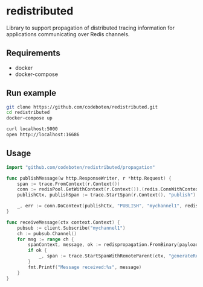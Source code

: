 # redistributed
Library to support propagation of distributed tracing information for applications communicating over Redis channels.

## Requirements
* docker
* docker-compose

## Run example
```bash
git clone https://github.com/codeboten/redistributed.git
cd redistributed
docker-compose up

curl localhost:5000
open http://localhost:16686
```

## Usage
```go
import "github.com/codeboten/redistributed/propagation"

func publishMessage(w http.ResponseWriter, r *http.Request) {
	span := trace.FromContext(r.Context())
	conn := redisPool.GetWithContext(r.Context()).(redis.ConnWithContext)
	publishCtx, publishSpan := trace.StartSpan(r.Context(), "publish")

	_, err := conn.DoContext(publishCtx, "PUBLISH", "mychannel1", redispropagation.Binary(publishSpan.SpanContext(), "message"))
}

func receiveMessage(ctx context.Context) {
	pubsub := client.Subscribe("mychannel1")
	ch := pubsub.Channel()
	for msg := range ch {
		spanContext, message, ok := redispropagation.FromBinary(payload)
		if ok {
			_, span := trace.StartSpanWithRemoteParent(ctx, "generateReport", spanContext)
		}
		fmt.Printf("Message received:%s", message)
	}
}
```